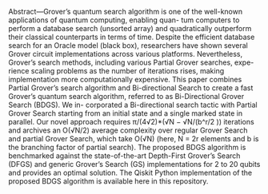 Abstract—Grover’s quantum search algorithm is one of the
well-known applications of quantum computing, enabling quan-
tum computers to perform a database search (unsorted array)
and quadratically outperform their classical counterparts in
terms of time. Despite the efficient database search for an Oracle
model (black box), researchers have shown several Grover circuit
implementations across various platforms. Nevertheless, Grover’s
search methods, including various Partial Grover searches, expe-
rience scaling problems as the number of iterations rises, making
implementation more computationally expensive. This paper
combines Partial Grover’s search algorithm and Bi-directional
Search to create a fast Grover’s quantum search algorithm,
referred to as Bi-Directional Grover Search (BDGS). We in-
corporated a Bi-directional search tactic with Partial Grover
Search starting from an initial state and a single marked state
in parallel. Our novel approach requires π/(4√2)*(√N − √N/(b^r/2 ))
iterations and archives an O(√N/2) average complexity over
regular Grover Search and partial Grover Search, which take
O(√N) (here, N = 2r elements and b is the branching factor of
partial search). The proposed BDGS algorithm is benchmarked
against the state-of-the-art Depth-First Grover’s Search (DFGS)
and generic Grover’s Search (GS) implementations for 2 to 20
qubits and provides an optimal solution. The Qiskit Python
implementation of the proposed BDGS algorithm is available
here in this repository.
